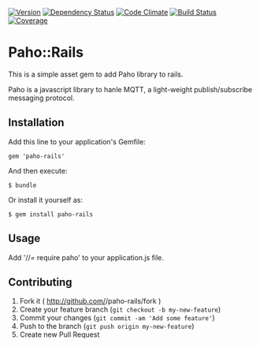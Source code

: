 [![Version     ](https://img.shields.io/gem/v/paho-rails.svg)](https://rubygems.org/gems/paho-rails)
[![Dependency Status](https://gemnasium.com/ionia-corporation/paho_rails.svg)](https://gemnasium.com/ionia-corporation/paho_rails)
[![Code Climate](https://codeclimate.com/github/ionia-corporation/paho_rails.png)](https://codeclimate.com/github/ionia-corporation/paho_rails)
[![Build Status](https://img.shields.io/travis/ionia-corporation/paho_rails/master.svg)](https://travis-ci.org/ionia-corporation/paho_rails)
[![Coverage    ](https://img.shields.io/codeclimate/coverage/github/ionia-corporation/paho_rails.svg)](https://codeclimate.com/github/ionia-corporation/paho_rails)

# Paho::Rails

This is a simple asset gem to add Paho library to rails.

Paho is a javascript library to hanle MQTT, a light-weight publish/subscribe messaging protocol.

## Installation

Add this line to your application's Gemfile:

    gem 'paho-rails'

And then execute:

    $ bundle

Or install it yourself as:

    $ gem install paho-rails

## Usage

Add '//= require paho' to your application.js file.

## Contributing

1. Fork it ( http://github.com/<my-github-username>/paho-rails/fork )
2. Create your feature branch (`git checkout -b my-new-feature`)
3. Commit your changes (`git commit -am 'Add some feature'`)
4. Push to the branch (`git push origin my-new-feature`)
5. Create new Pull Request
